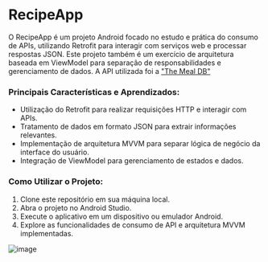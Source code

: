 # RecipeApp
O RecipeApp é um projeto Android focado no estudo e prática do consumo de APIs, utilizando Retrofit para interagir com serviços web e processar respostas JSON. Este projeto também é um exercício de arquitetura baseada em ViewModel para separação de responsabilidades e gerenciamento de dados. A API utilizada foi a ["The Meal DB"](https://www.themealdb.com/api.php)

### Principais Características e Aprendizados:

- Utilização do Retrofit para realizar requisições HTTP e interagir com APIs.
- Tratamento de dados em formato JSON para extrair informações relevantes.
- Implementação de arquitetura MVVM para separar lógica de negócio da interface do usuário.
- Integração de ViewModel para gerenciamento de estados e dados.

### Como Utilizar o Projeto:
1. Clone este repositório em sua máquina local.
2. Abra o projeto no Android Studio.
3. Execute o aplicativo em um dispositivo ou emulador Android.
4. Explore as funcionalidades de consumo de API e arquitetura MVVM implementadas.

![image](https://github.com/Leo0liveira/RecipeApp/assets/54418482/891b72e9-ee19-4796-9660-d5fc99b407a3)

